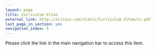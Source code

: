 ```yaml
---
layout: page
title: Curriculum Vitae
external_link: http://alitoiu.com/static/Curriculum_Vitae/cv.pdf
last_page_in_section: yes
navigation_index: 5
---
```


Please click the link in the main navigation bar to access this item.
